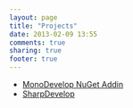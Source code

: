```yaml
---
layout: page
title: "Projects"
date: 2013-02-09 13:55
comments: true
sharing: true
footer: true
---
```


 * [MonoDevelop NuGet Addin](https://github.com/mrward/monodevelop-nuget-addin)
 * [SharpDevelop](http://www.icsharpcode.net/OpenSource/SD/)
 